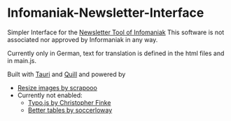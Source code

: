 # Infomaniak-Newsletter-Interface
Simpler Interface for the [Newsletter Tool of Infomaniak](https://www.infomaniak.com/de/marketing-events/newsletter-tool)
This software is not associated nor approved by Informaniak in any way.

Currently only in German, text for translation is defined in the html files and in main.js.

Built with [Tauri](https://tauri.app/) and [Quill](https://quilljs.com/) and powered by
* [Resize images by scrapooo](https://github.com/scrapooo/quill-resize-module)
* Currently not enabled:
	* [Typo.js by Christopher Finke](https://github.com/cfinke/Typo.js)
	* [Better tables by soccerloway](https://github.com/soccerloway/quill-better-table)